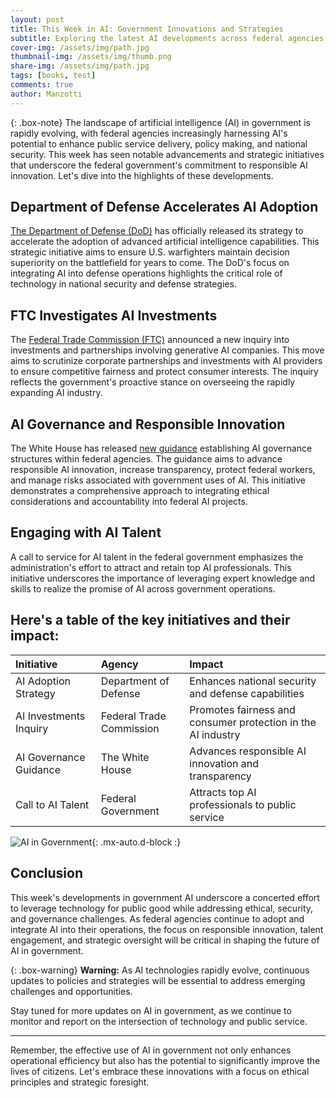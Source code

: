 ```yaml
---
layout: post
title: This Week in AI: Government Innovations and Strategies
subtitle: Exploring the latest AI developments across federal agencies
cover-img: /assets/img/path.jpg
thumbnail-img: /assets/img/thumb.png
share-img: /assets/img/path.jpg
tags: [books, test]
comments: true
author: Manzotti
---
```


{: .box-note}
The landscape of artificial intelligence (AI) in government is rapidly evolving, with federal agencies increasingly harnessing AI's potential to enhance public service delivery, policy making, and national security. This week has seen notable advancements and strategic initiatives that underscore the federal government's commitment to responsible AI innovation. Let's dive into the highlights of these developments.

## Department of Defense Accelerates AI Adoption

[The Department of Defense (DoD)](https://www.defense.gov/) has officially released its strategy to accelerate the adoption of advanced artificial intelligence capabilities. This strategic initiative aims to ensure U.S. warfighters maintain decision superiority on the battlefield for years to come. The DoD's focus on integrating AI into defense operations highlights the critical role of technology in national security and defense strategies.

## FTC Investigates AI Investments

The [Federal Trade Commission (FTC)](https://www.ftc.gov/) announced a new inquiry into investments and partnerships involving generative AI companies. This move aims to scrutinize corporate partnerships and investments with AI providers to ensure competitive fairness and protect consumer interests. The inquiry reflects the government's proactive stance on overseeing the rapidly expanding AI industry.

## AI Governance and Responsible Innovation

The White House has released [new guidance](https://www.whitehouse.gov/) establishing AI governance structures within federal agencies. The guidance aims to advance responsible AI innovation, increase transparency, protect federal workers, and manage risks associated with government uses of AI. This initiative demonstrates a comprehensive approach to integrating ethical considerations and accountability into federal AI projects.

## Engaging with AI Talent

A call to service for AI talent in the federal government emphasizes the administration's effort to attract and retain top AI professionals. This initiative underscores the importance of leveraging expert knowledge and skills to realize the promise of AI across government operations.

## Here's a table of the key initiatives and their impact:

| Initiative | Agency | Impact |
| :------ |:--- | :--- |
| AI Adoption Strategy | Department of Defense | Enhances national security and defense capabilities |
| AI Investments Inquiry | Federal Trade Commission | Promotes fairness and consumer protection in the AI industry |
| AI Governance Guidance | The White House | Advances responsible AI innovation and transparency |
| Call to AI Talent | Federal Government | Attracts top AI professionals to public service |

![AI in Government](https://beautifuljekyll.com/assets/img/ai-government.jpg){: .mx-auto.d-block :}

## Conclusion

This week's developments in government AI underscore a concerted effort to leverage technology for public good while addressing ethical, security, and governance challenges. As federal agencies continue to adopt and integrate AI into their operations, the focus on responsible innovation, talent engagement, and strategic oversight will be critical in shaping the future of AI in government.

{: .box-warning}
**Warning:** As AI technologies rapidly evolve, continuous updates to policies and strategies will be essential to address emerging challenges and opportunities.

Stay tuned for more updates on AI in government, as we continue to monitor and report on the intersection of technology and public service.

---

Remember, the effective use of AI in government not only enhances operational efficiency but also has the potential to significantly improve the lives of citizens. Let's embrace these innovations with a focus on ethical principles and strategic foresight.
